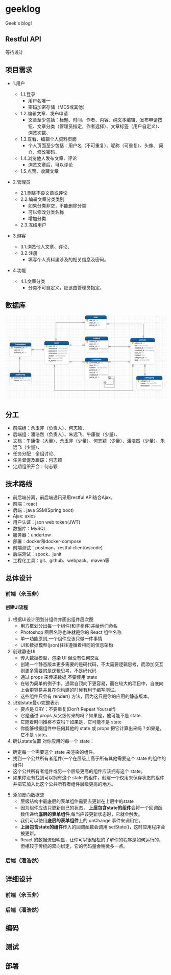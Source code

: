 # geeklog
Geek's blog!

## Restful API
等待设计

## 项目需求
- 1.用户
    - 1.1.登录
       - 用户名唯一
       - 密码加密存储（MD5或其他）
    - 1.2.编辑文章、发布申请
       - 文章至少包括：标题、时间、作者、内容、纯文本编辑、发布申请按钮、文章分类（管理员指定，作者选择）、文章标签（用户自定义）、浏览次数、
    - 1.3.查看、编辑个人资料页面
       - 个人页面至少包括：用户名（不可重复）、昵称（可重复）、头像、
简介、修改密码、
    - 1.4.浏览他人发布文章、评论
       - 浏览文章后，可以评论
    - 1.5.点赞、收藏文章
- 2.管理员
  - 2.1.删除不良文章或评论
  - 2.2.编辑文章分类类别
       - 如果分类非空，不能删除分类
       - 可以修改分类名称
       - 增加分类
  - 2.3.冻结用户
    
- 3.游客
    - 3.1.浏览他人文章、评论、
    - 3.2.注册
       - 填写个人资料里涉及的相关信息及密码。
- 4.功能
    - 4.1.文章分类
       - 分类不可自定义，应该由管理员指定。

## 数据库
![ER图](./management-docs/需求/ER图.png)

## 分工
- 前端组：佘玉非（负责人）、何志颖、
- 后端组：潘浩然（负责人）、朱远飞、午康俊（少量）、
- 文档：午康俊（大量）、佘玉非（少量）、何志颖（少量）、潘浩然（少量）、朱远飞（少量）、
- 任务分配：全组讨论、
- 任务督促及跟踪：何志颖
- 定期组织开会：何志颖

## 技术路线
- 前后端分离，前后端通讯采用restful API结合Ajax。
- 前端：react
- 后端：java SSM(Spring boot)
- Ajax: axios
- 用户认证：json web token(JWT)
- 数据库：MySQL
- 服务器：undertow
- 部署：docker和docker-compose
- 前端测试：postman、restful client(vscode)
- 后端测试：spock、junit
- 工程化工具：git、github、webpack、maven等



## 总体设计

### 前端（佘玉非）
#### 创建UI流程
1. 根据UI设计图划分组件并画出组件层次图
   - 用方框划分出每一个组件(和子组件)并给他们命名
   - Photoshop 图层名称也许就是你的 React 组件名称
   - 单一功能原则,一个组件应该只做一件事情
   - UI和数据模型(json)往往遵循着相同的信息架构
2. 创建静态UI
   - 传入数据模型，渲染 UI 但没有任何交互
   - 创建一个静态版本更多需要的是码代码，不太需要逻辑思考，而添加交互则更多需要的是逻辑思考，不是码代码
   - 通过 props 来传递数据,不要使用 state
   - 在较为简单的例子中，通常自顶向下更容易，而在较大的项目中，自底向上会更容易并且在你构建的时候有利于编写测试。
   - 这些组件只会有 render() 方法，因为这只是你的应用的静态版本。
3. 识别state最小完整表示
   - 要点是 DRY：不要重复(Don’t Repeat Yourself)
   - 它是通过 props 从父级传来的吗？如果是，他可能不是 state.
   - 它随着时间推移不变吗？如果是，它可能不是 state
   - 你能够根据组件中任何其他的 state 或 props 把它计算出来吗？如果是，它不是 state。
4. 确认state位置
   对你应用的每一个 state：
  - 确定每一个需要这个 state 来渲染的组件。
  - 找到一个公共所有者组件(一个在层级上高于所有其他需要这个 state 的组件的组件)
  - 这个公共所有者组件或另一个层级更高的组件应该拥有这个 state。
  - 如果你没有找到可以拥有这个 state 的组件，创建一个仅用来保存状态的组件并把它加入比这个公共所有者组件层级更高的地方。
5. 添加反向数据流
   - 层级结构中最底层的表单组件需要去更新在上层中的state
   - 因为组件应该只更新自己的状态， **上层包含state的组件**会将一个回调函数传递给**底层的表单组件**,每当应该更新状态时，它就会触发。
   - 我们可以使用**底层的表单组件**上的 onChange 事件来调用它。
   - **上层包含state的组件**传入的回调函数会调用 setState()，这时应用程序会被更新。
   - React 的数据流很明显，让你可以很轻松的了解你的程序是如何运行的，但相较于传统的双向绑定，它的代码量会稍微多一点。

### 后端（潘浩然）

## 详细设计

### 前端（佘玉非）

### 后端（潘浩然）

## 编码

## 测试

## 部署

